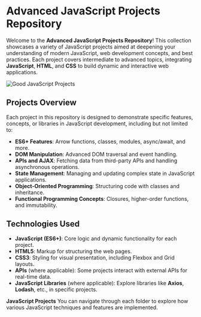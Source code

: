 # Advanced JavaScript Projects Repository

Welcome to the **Advanced JavaScript Projects Repository**! This collection showcases a variety of JavaScript projects aimed at deepening your understanding of modern JavaScript, web development concepts, and best practices. Each project covers intermediate to advanced topics, integrating **JavaScript**, **HTML**, and **CSS** to build dynamic and interactive web applications.

![Good JavaScript Projects](https://encrypted-tbn0.gstatic.com/images?q=tbn:ANd9GcTPKX6-1fbL0O1GdiG3t7jBy2_6hk0EsT8wOg&s)

## Projects Overview

Each project in this repository is designed to demonstrate specific features, concepts, or libraries in JavaScript development, including but not limited to:

- **ES6+ Features**: Arrow functions, classes, modules, async/await, and more.
- **DOM Manipulation**: Advanced DOM traversal and event handling.
- **APIs and AJAX**: Fetching data from third-party APIs and handling asynchronous operations.
- **State Management**: Managing and updating complex state in JavaScript applications.
- **Object-Oriented Programming**: Structuring code with classes and inheritance.
- **Functional Programming Concepts**: Closures, higher-order functions, and immutability.

## Technologies Used

- **JavaScript (ES6+)**: Core logic and dynamic functionality for each project.
- **HTML5**: Markup for structuring the web pages.
- **CSS3**: Styling for visual presentation, including Flexbox and Grid layouts.
- **APIs** (where applicable): Some projects interact with external APIs for real-time data.
- **JavaScript Libraries** (where applicable): Explore libraries like **Axios**, **Lodash**, etc., in specific projects.

__JavaScript Projects__
You can navigate through each folder to explore how various JavaScript techniques and features are implemented.
